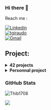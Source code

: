 ### Hi there 👋

Reach me :
<p>

  [![Linkedin](https://img.shields.io/static/v1?label=&message=Linkedin&color=0A66C2&logo=linkedin)]([https://](https://www.linkedin.com/in/thibault-giraudon-547913240/))<br>
  [![tgiraudo](https://img.shields.io/static/v1?label=&message=tgiraudo&color=000000&logo=42)](https://profile.intra.42.fr/users/tgiraudo)<br>
  [![Gmail](https://img.shields.io/static/v1?label=&message=Gmail&color=%23808080&logo=gmail)](mailto:thibault.giraudon@gmail.com)
</p>

## Project:
<p>
 
[l1]: https://github.com/Thib1708/libft
[l2]: https://github.com/Thib1708/ft_printf
[l3]: https://github.com/Thib1708/get_next_line
[l4]: https://github.com/Thib1708/fdf
[l5]: https://github.com/Thib1708/push_swap
[l6]: https://github.com/Thib1708/pipex
[l7]: https://github.com/Thib1708/minishell
[l8]: https://github.com/Thib1708/philo
[l9]: https://github.com/Thib1708/Basket

<details close>
  <summary><b>42 projects</b></summary>
 
   * [<kbd>Libft](l1) <img height="13" width="13" src="https://github.com/devicons/devicon/blob/master/icons/c/c-original.svg" alt="c">
   * [<kbd>ft_printf](l2) <img height="13" width="13" src="https://github.com/devicons/devicon/blob/master/icons/c/c-original.svg" alt="c">
   * [<kbd>Get_next_line](l3) <img height="13" width="13" src="https://github.com/devicons/devicon/blob/master/icons/c/c-original.svg" alt="c">
   * [<kbd>Fdf](l4) <img height="13" width="13" src="https://github.com/devicons/devicon/blob/master/icons/c/c-original.svg" alt="c">
   * [<kbd>Push_swap](l5) <img height="13" width="13" src="https://github.com/devicons/devicon/blob/master/icons/c/c-original.svg" alt="c">
   * [<kbd>Pipex](l6) <img height="13" width="13" src="https://github.com/devicons/devicon/blob/master/icons/c/c-original.svg" alt="c">
   * [<kbd>Minishell](l7) <img height="13" width="13" src="https://github.com/devicons/devicon/blob/master/icons/c/c-original.svg" alt="c">
   * [<kbd>Philosophers](l8) <img height="13" width="13" src="https://github.com/devicons/devicon/blob/master/icons/c/c-original.svg" alt="c">
 </details>
 
<details close>
  <summary><b>Personnal project</b></summary>
 
   * [<kbd>Basket](l9) <img height="15" width="13" src="https://github.com/Thib1708/Thib1708/blob/main/assets/swift-icon.svg" alt="swift">
 </details>
</p>

### GitHub Stats   

<p><img src="https://github-readme-stats.vercel.app/api?username=Thib1708&show_icons=true&theme=cobalt" alt="Thib1708" />
<p><img src="https://github-readme-stats.vercel.app/api/top-langs/?username=Thib1708&layout=compact&count_private=true&theme=cobalt" />
